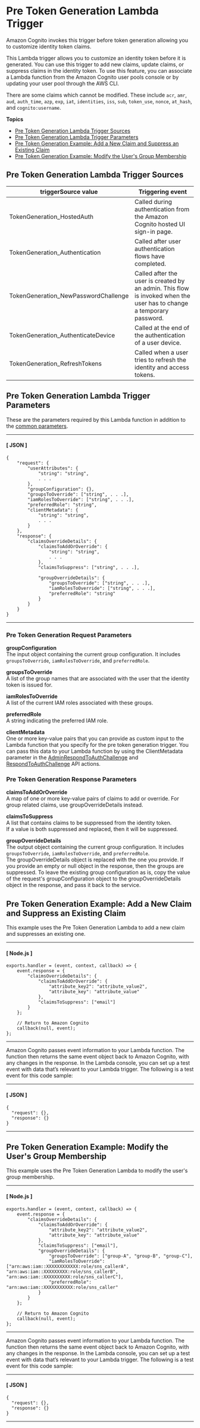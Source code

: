 # Pre Token Generation Lambda Trigger<a name="user-pool-lambda-pre-token-generation"></a>

Amazon Cognito invokes this trigger before token generation allowing you to customize identity token claims\.

This Lambda trigger allows you to customize an identity token before it is generated\. You can use this trigger to add new claims, update claims, or suppress claims in the identity token\. To use this feature, you can associate a Lambda function from the Amazon Cognito user pools console or by updating your user pool through the AWS CLI\.

There are some claims which cannot be modified\. These include `acr`, `amr`, `aud`, `auth_time`, `azp`, `exp`, `iat`, `identities`, `iss`, `sub`, `token_use`, `nonce`, `at_hash`, and `cognito:username`\.

**Topics**
+ [Pre Token Generation Lambda Trigger Sources](#user-pool-lambda-pre-token-generation-trigger-source)
+ [Pre Token Generation Lambda Trigger Parameters](#cognito-user-pools-lambda-trigger-syntax-pre-token-generation)
+ [Pre Token Generation Example: Add a New Claim and Suppress an Existing Claim](#aws-lambda-triggers-pre-token-generation-example-1)
+ [Pre Token Generation Example: Modify the User's Group Membership](#aws-lambda-triggers-pre-token-generation-example-2)

## Pre Token Generation Lambda Trigger Sources<a name="user-pool-lambda-pre-token-generation-trigger-source"></a>


| triggerSource value | Triggering event | 
| --- | --- | 
| TokenGeneration\_HostedAuth | Called during authentication from the Amazon Cognito hosted UI sign\-in page\. | 
| TokenGeneration\_Authentication | Called after user authentication flows have completed\. | 
| TokenGeneration\_NewPasswordChallenge | Called after the user is created by an admin\. This flow is invoked when the user has to change a temporary password\. | 
| TokenGeneration\_AuthenticateDevice | Called at the end of the authentication of a user device\. | 
| TokenGeneration\_RefreshTokens | Called when a user tries to refresh the identity and access tokens\. | 

## Pre Token Generation Lambda Trigger Parameters<a name="cognito-user-pools-lambda-trigger-syntax-pre-token-generation"></a>

These are the parameters required by this Lambda function in addition to the [common parameters](https://docs.aws.amazon.com/cognito/latest/developerguide/cognito-user-identity-pools-working-with-aws-lambda-triggers.html#cognito-user-pools-lambda-trigger-sample-event-parameter-shared)\.

------
#### [ JSON ]

```
{
    "request": {
        "userAttributes": {
            "string": "string",
            . . .
        },
        "groupConfiguration": {},
        "groupsToOverride": ["string", . . .],
        "iamRolesToOverride": ["string", . . .],
        "preferredRole": "string",
        "clientMetadata": {
            "string": "string",
            . . .
        }
    },
    "response": {
        "claimsOverrideDetails": {
            "claimsToAddOrOverride": {
                "string": "string",
                . . .
            },
            "claimsToSuppress": ["string", . . .],

            "groupOverrideDetails": {
                "groupsToOverride": ["string", . . .],
                "iamRolesToOverride": ["string", . . .],
                "preferredRole": "string"
            }
        }
    }
}
```

------

### Pre Token Generation Request Parameters<a name="cognito-user-pools-lambda-trigger-syntax-pre-token-generation-request"></a>

**groupConfiguration**  
The input object containing the current group configuration\. It includes `groupsToOverride`, `iamRolesToOverride`, and `preferredRole`\.

**groupsToOverride**  
A list of the group names that are associated with the user that the identity token is issued for\.

**iamRolesToOverride**  
A list of the current IAM roles associated with these groups\.

**preferredRole**  
A string indicating the preferred IAM role\.

**clientMetadata**  
One or more key\-value pairs that you can provide as custom input to the Lambda function that you specify for the pre token generation trigger\. You can pass this data to your Lambda function by using the ClientMetadata parameter in the [AdminRespondToAuthChallenge](https://docs.aws.amazon.com/cognito-user-identity-pools/latest/APIReference/API_AdminRespondToAuthChallenge.html) and [RespondToAuthChallenge](https://docs.aws.amazon.com/cognito-user-identity-pools/latest/APIReference/API_RespondToAuthChallenge.html) API actions\.

### Pre Token Generation Response Parameters<a name="cognito-user-pools-lambda-trigger-syntax-pre-token-generation-response"></a>

**claimsToAddOrOverride**  
A map of one or more key\-value pairs of claims to add or override\. For group related claims, use groupOverrideDetails instead\.

**claimsToSuppress**  
A list that contains claims to be suppressed from the identity token\.  
If a value is both suppressed and replaced, then it will be suppressed\.

**groupOverrideDetails**  
The output object containing the current group configuration\. It includes `groupsToOverride`, `iamRolesToOverride`, and `preferredRole`\.  
The groupOverrideDetails object is replaced with the one you provide\. If you provide an empty or null object in the response, then the groups are suppressed\. To leave the existing group configuration as is, copy the value of the request's groupConfiguration object to the groupOverrideDetails object in the response, and pass it back to the service\.

## Pre Token Generation Example: Add a New Claim and Suppress an Existing Claim<a name="aws-lambda-triggers-pre-token-generation-example-1"></a>

This example uses the Pre Token Generation Lambda to add a new claim and suppresses an existing one\.

------
#### [ Node\.js ]

```
exports.handler = (event, context, callback) => {
    event.response = {
        "claimsOverrideDetails": {
            "claimsToAddOrOverride": {
                "attribute_key2": "attribute_value2",
                "attribute_key": "attribute_value"
            },
            "claimsToSuppress": ["email"]
        }
    };

    // Return to Amazon Cognito
    callback(null, event);
};
```

------

Amazon Cognito passes event information to your Lambda function\. The function then returns the same event object back to Amazon Cognito, with any changes in the response\. In the Lambda console, you can set up a test event with data that’s relevant to your Lambda trigger\. The following is a test event for this code sample:

------
#### [ JSON ]

```
{
  "request": {},
  "response": {}
}
```

------

## Pre Token Generation Example: Modify the User's Group Membership<a name="aws-lambda-triggers-pre-token-generation-example-2"></a>

This example uses the Pre Token Generation Lambda to modify the user's group membership\.

------
#### [ Node\.js ]

```
exports.handler = (event, context, callback) => {
    event.response = {
        "claimsOverrideDetails": {
            "claimsToAddOrOverride": {
                "attribute_key2": "attribute_value2",
                "attribute_key": "attribute_value"
            },
            "claimsToSuppress": ["email"],
            "groupOverrideDetails": {
                "groupsToOverride": ["group-A", "group-B", "group-C"],
                "iamRolesToOverride": ["arn:aws:iam::XXXXXXXXXXXX:role/sns_callerA", "arn:aws:iam::XXXXXXXXX:role/sns_callerB", "arn:aws:iam::XXXXXXXXXX:role/sns_callerC"],
                "preferredRole": "arn:aws:iam::XXXXXXXXXXX:role/sns_caller"
            }
        }
    };

    // Return to Amazon Cognito
    callback(null, event);
};
```

------

Amazon Cognito passes event information to your Lambda function\. The function then returns the same event object back to Amazon Cognito, with any changes in the response\. In the Lambda console, you can set up a test event with data that’s relevant to your Lambda trigger\. The following is a test event for this code sample:

------
#### [ JSON ]

```
{
  "request": {},
  "response": {}
}
```

------
